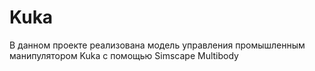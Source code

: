 # Kuka
В данном проекте реализована модель управления промышленным манипулятором Kuka с помощью Simscape Multibody
